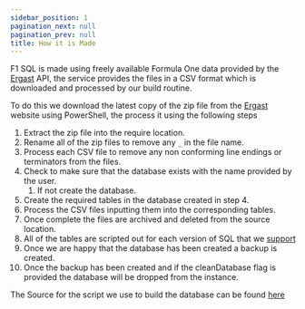 ```yaml
---
sidebar_position: 1
pagination_next: null
pagination_prev: null
title: How it is Made
---
```


F1 SQL is made using freely available Formula One data provided by the [Ergast](http://ergast.com/mrd) API, the service provides the files in a CSV format which is downloaded and processed by our build routine. 

To do this we download the latest copy of the zip file from the [Ergast](http://ergast.com/mrd) website using PowerShell, the process it using the following steps

1. Extract the zip file into the require location.
2. Rename all of the zip files to remove any `_` in the file name.
3. Process each CSV file to remove any non conforming line endings or terminators from the files. 
4. Check to make sure that the database exists with the name provided by the user.
   1. If not create the database.
5. Create the required tables in the database created in step 4.
6. Process the CSV files inputting them into the corresponding tables.
7. Once complete the files are archived and deleted from the source location.
8. All of the tables are scripted out for each version of SQL that we [support](supported-versions)
9. Once we are happy that the database has been created a backup is created. 
10. Once the backup has been created and if the cleanDatabase flag is provided the database will be dropped from the instance. 

The Source for the script we use to build the database can be found [here](https://github.com/f1-sql/f1-sql/blob/main/build_database.ps1)